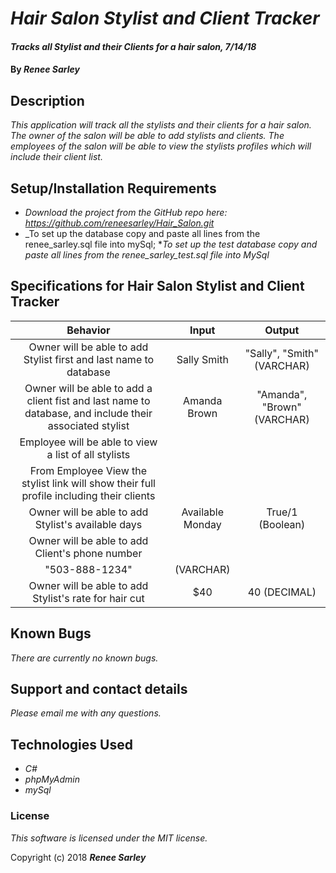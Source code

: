 # _Hair Salon Stylist and Client Tracker_

#### _Tracks all Stylist and their Clients for a hair salon, 7/14/18_

#### By _**Renee Sarley**_

## Description

_This application will track all the stylists and their clients for a hair salon. The owner of the salon will be able to add stylists and clients. The employees of the salon will be able to view the stylists profiles which will include their client list._


## Setup/Installation Requirements

* _Download the project from the GitHub repo here: https://github.com/reneesarley/Hair_Salon.git_
* _To set up the database copy and paste all lines from the renee_sarley.sql file into mySql;
*_To set up the test database copy and paste all lines from the renee_sarley_test.sql file into MySql_

## Specifications for Hair Salon Stylist and Client Tracker

|Behavior  |     Input     | Output|
|:----------:|:-------------:|:------:|
| Owner will be able to add Stylist first and last name to database| Sally Smith |  "Sally", "Smith" (VARCHAR) |
| Owner will be able to add a client fist and last name to database, and include their associated stylist| Amanda Brown |  "Amanda", "Brown" (VARCHAR) |
| Employee will be able to view a list of all stylists |  |  |
| From Employee View the stylist link will show their full profile including their clients|  |  |
| Owner will be able to add Stylist's available days | Available Monday | True/1 (Boolean)|
| Owner will be able to add Client's phone number |
"503-888-1234" |  (VARCHAR) |
| Owner will be able to add Stylist's rate for hair cut| $40 | 40 (DECIMAL) |

## Known Bugs

_There are currently no known bugs._

## Support and contact details

_Please email me with any questions._

## Technologies Used

* _C#_
* _phpMyAdmin_
* _mySql_

### License

*This software is licensed under the MIT license.*

Copyright (c) 2018 **_Renee Sarley_**
